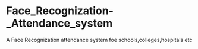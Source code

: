 # Face_Recognization-_Attendance_system
A Face Recognization attendance system foe schools,colleges,hospitals etc

